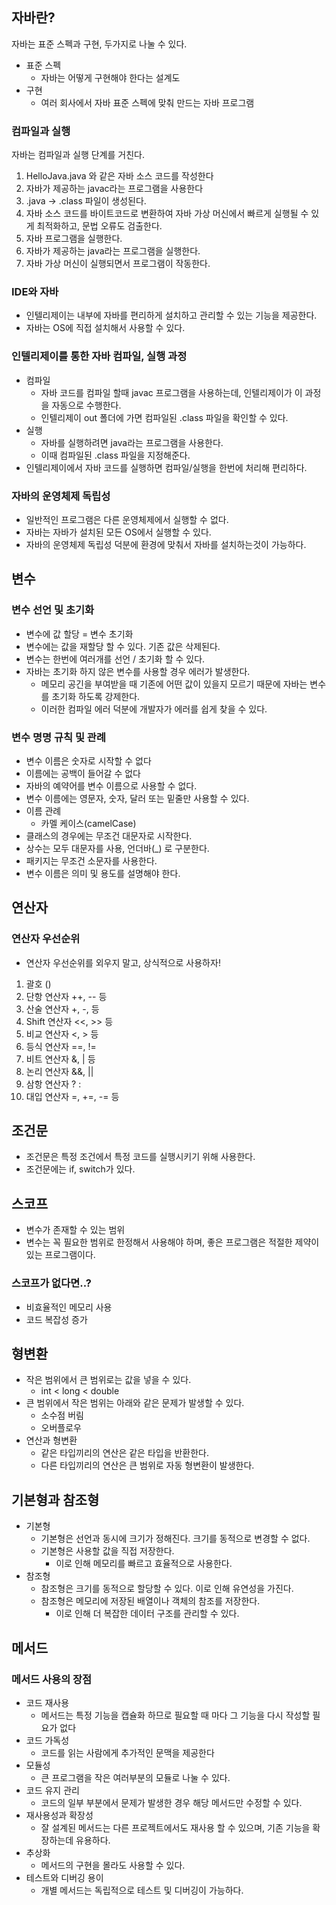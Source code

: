 ## 자바란?
자바는 표준 스펙과 구현, 두가지로 나눌 수 있다.
- 표준 스펙
    - 자바는 어떻게 구현해야 한다는 설계도
- 구현
    - 여러 회사에서 자바 표준 스펙에 맞춰 만드는 자바 프로그램

### 컴파일과 실행
자바는 컴파일과 실행 단계를 거친다.
1. HelloJava.java 와 같은 자바 소스 코드를 작성한다
2. 자바가 제공하는 javac라는 프로그램을 사용한다
3. .java -> .class 파일이 생성된다.
4. 자바 소스 코드를 바이트코드로 변환하여 자바 가상 머신에서 빠르게 실행될 수 있게 최적화하고, 문법 오류도 검출한다.
5. 자바 프로그램을 실행한다.
6. 자바가 제공하는 java라는 프로그램을 실행한다.
7. 자바 가상 머신이 실행되면서 프로그램이 작동한다.

### IDE와 자바
- 인텔리제이는 내부에 자바를 편리하게 설치하고 관리할 수 있는 기능을 제공한다.
- 자바는 OS에 직접 설치해서 사용할 수 있다.

### 인텔리제이를 통한 자바 컴파일, 실행 과정
- 컴파일
  - 자바 코드를 컴파일 할때 javac 프로그램을 사용하는데, 인텔리제이가 이 과정을 자동으로 수행한다.
  - 인텔리제이 out 폴더에 가면 컴파일된 .class 파일을 확인할 수 있다.
- 실행
  - 자바를 실행하려면 java라는 프로그램을 사용한다.
  - 이때 컴파일된 .class 파일을 지정해준다.
- 인텔리제이에서 자바 코드를 실행하면 컴파일/실행을 한번에 처리해 편리하다.

### 자바의 운영체제 독립성
- 일반적인 프로그램은 다른 운영체제에서 실행할 수 없다.
- 자바는 자바가 설치된 모든 OS에서 실행할 수 있다.
- 자바의 운영체제 독립성 덕분에 환경에 맞춰서 자바를 설치하는것이 가능하다.

## 변수

### 변수 선언 및 초기화
- 변수에 값 할당 = 변수 초기화
- 변수에는 값을 재할당 할 수 있다. 기존 값은 삭제된다.
- 변수는 한번에 여러개를 선언 / 초기화 할 수 있다.
- 자바는 초기화 하지 않은 변수를 사용할 경우 에러가 발생한다.
  - 메모리 공긴을 부여받을 때 기존에 어떤 값이 있을지 모르기 때문에 자바는 변수를 초기화 하도록 강제한다.
  - 이러한 컴파일 에러 덕분에 개발자가 에러를 쉽게 찾을 수 있다.

### 변수 명명 규칙 및 관례
- 변수 이름은 숫자로 시작할 수 없다
- 이름에는 공백이 들어갈 수 없다
- 자바의 예약어를 변수 이름으로 사용할 수 없다.
- 변수 이름에는 영문자, 숫자, 달러 또는 밑줄만 사용할 수 있다.
- 이름 관례
  - 카멜 케이스(camelCase)
- 클래스의 경우에는 무조건 대문자로 시작한다.
- 상수는 모두 대문자를 사용, 언더바(_) 로 구분한다.
- 패키지는 무조건 소문자를 사용한다.
- 변수 이름은 의미 및 용도를 설명해야 한다.

## 연산자

### 연산자 우선순위
- 연산자 우선순위를 외우지 말고, 상식적으로 사용하자!
1. 괄호 ()
2. 단항 연산자 ++, -- 등
3. 산술 연산자 +, -, 등
4. Shift 연산자 <<, >> 등
5. 비교 연산자 <, > 등
6. 등식 연산자 ==, !=
7. 비트 연산자 &, | 등
8. 논리 연산자 &&, ||
9. 삼항 연산자 ? :
10. 대입 연산자 =, +=, -= 등

## 조건문

- 조건문은 특정 조건에서 특정 코드를 실행시키기 위해 사용한다.
- 조건문에는 if, switch가 있다.

## 스코프

- 변수가 존재할 수 있는 범위
- 변수는 꼭 필요한 범위로 한정해서 사용해야 하며, 좋은 프로그램은 적절한 제약이 있는 프로그램이다.

### 스코프가 없다면..?
- 비효율적인 메모리 사용
- 코드 복잡성 증가

## 형변환
- 작은 범위에서 큰 범위로는 값을 넣을 수 있다.
  - int < long < double
- 큰 범위에서 작은 범위는 아래와 같은 문제가 발생할 수 있다.
  - 소수점 버림
  - 오버플로우
- 연산과 형변환
  - 같은 타입끼리의 연산은 같은 타입을 반환한다.
  - 다른 타입끼리의 연산은 큰 범위로 자동 형변환이 발생한다.

## 기본형과 참조형
- 기본형
  - 기본형은 선언과 동시에 크기가 정해진다. 크기를 동적으로 변경할 수 없다.
  - 기본형은 사용할 값을 직접 저장한다.
    - 이로 인해 메모리를 빠르고 효율적으로 사용한다.
- 참조형
  - 참조형은 크기를 동적으로 할당할 수 있다. 이로 인해 유연성을 가진다.
  - 참조형은 메모리에 저장된 배열이나 객체의 참조를 저장한다.
    - 이로 인해 더 복잡한 데이터 구조를 관리할 수 있다.

## 메서드

### 메서드 사용의 장점
- 코드 재사용
  - 메서드는 특정 기능을 캡슐화 하므로 필요할 때 마다 그 기능을 다시 작성할 필요가 없다
- 코드 가독성
  - 코드를 읽는 사람에게 추가적인 문맥을 제공한다
- 모듈성
  - 큰 프로그램을 작은 여러부분의 모듈로 나눌 수 있다.
- 코드 유지 관리
  - 코드의 일부 부분에서 문제가 발생한 경우 해당 메서드만 수정할 수 있다.
- 재사용성과 확장성
  - 잘 설계된 메서드는 다른 프로젝트에서도 재사용 할 수 있으며, 기존 기능을 확장하는데 유용하다.
- 추상화
  - 메서드의 구현을 몰라도 사용할 수 있다.
- 테스트와 디버깅 용이
  - 개별 메서드는 독립적으로 테스트 및 디버깅이 가능하다.